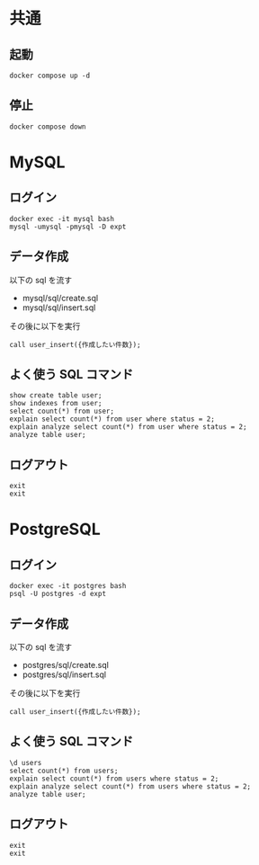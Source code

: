 # 共通

## 起動

```
docker compose up -d
```

## 停止

```
docker compose down
```

# MySQL

## ログイン

```
docker exec -it mysql bash
mysql -umysql -pmysql -D expt
```

## データ作成

以下の sql を流す

- mysql/sql/create.sql
- mysql/sql/insert.sql

その後に以下を実行

```
call user_insert({作成したい件数});
```

## よく使う SQL コマンド

```
show create table user;
show indexes from user;
select count(*) from user;
explain select count(*) from user where status = 2;
explain analyze select count(*) from user where status = 2;
analyze table user;
```

## ログアウト

```
exit
exit
```

# PostgreSQL

## ログイン

```
docker exec -it postgres bash
psql -U postgres -d expt
```

## データ作成

以下の sql を流す

- postgres/sql/create.sql
- postgres/sql/insert.sql

その後に以下を実行

```
call user_insert({作成したい件数});
```

## よく使う SQL コマンド

```
\d users
select count(*) from users;
explain select count(*) from users where status = 2;
explain analyze select count(*) from users where status = 2;
analyze table user;
```

## ログアウト

```
exit
exit
```
